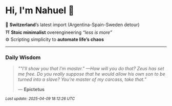 # Hi, I'm Nahuel :tiger:

📍 **Switzerland**’s latest import (Argentina-Spain-Sweden detour)  
⛩️ **Stoic minimalist** overengineering *“less is more”*  
⚙️ Scripting simplicity to **automate life’s chaos**

---

### Daily Wisdom
> _""I'll show you that I’m master." —How will you do that? Zeus has set me free. Do you really suppose that he would allow his own son to be turned into a slave? You’re master of my carcass, take that."_  
>
> — **Epictetus**

<sub>*Last update: 2025-04-09 18:12:26 UTC*</sub>

